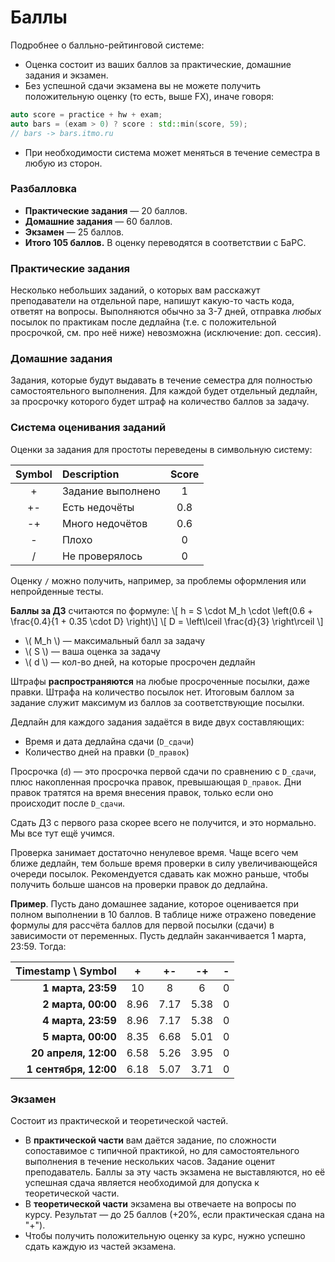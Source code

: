 # Баллы

Подробнее о балльно-рейтинговой системе:
* Оценка состоит из ваших баллов за практические, домашние задания и экзамен.
* Без успешной сдачи экзамена вы не можете получить положительную оценку (то есть, выше FX), иначе говоря:
```c++
auto score = practice + hw + exam;
auto bars = (exam > 0) ? score : std::min(score, 59);
// bars -> bars.itmo.ru
```
* При необходимости система может меняться в течение семестра в любую из сторон.

### Разбалловка

* __Практические задания__ &mdash; 20 баллов.
* __Домашние задания__ &mdash; 60 баллов.
* __Экзамен__ &mdash; 25 баллов.
* __Итого 105 баллов.__ В оценку переводятся в соответствии с БаРС.

### Практические задания

Несколько небольших заданий, о которых вам расскажут преподаватели на отдельной паре, напишут какую-то часть кода, ответят на вопросы. Выполняются обычно за 3-7 дней, отправка *любых* посылок по практикам после дедлайна (т.е. с положительной просрочкой, см. про неё ниже) невозможна (исключение: доп. сессия).

### Домашние задания

Задания, которые будут выдавать в течение семестра для полностью самостоятельного выполнения. Для каждой будет отдельный дедлайн, за просрочку которого будет штраф на количество баллов за задачу.

### Система оценивания заданий

Оценки за задания для простоты переведены в символьную систему:

| Symbol | Description       | Score  |
|:------:|:----------------- |:------:|
| +      | Задание выполнено | 1      |
| +-     | Есть недочёты     | 0.8    |
| -+     | Много недочётов   | 0.6    |
| -      | Плохо             | 0      |
| /      | Не проверялось    | 0      |

Оценку `/` можно получить, например, за проблемы оформления или непройденные тесты.

__Баллы за ДЗ__ считаются по формуле: \\[ h = S \cdot M_h \cdot \left(0.6 + \frac{0.4}{1 + 0.35 \cdot D} \right)\\]
\\[ D = \left\lceil \frac{d}{3} \right\rceil \\]
  * \\( M_h \\) &mdash; максимальный балл за задачу
  * \\( S \\) &mdash; ваша оценка за задачу
  * \\( d \\) &mdash; кол-во дней, на которые просрочен дедлайн

Штрафы __распространяются__ на любые просроченные посылки, даже правки. Штрафа на количество посылок нет. Итоговым баллом за задание служит максимум из баллов за соответствующие посылки.

Дедлайн для каждого задания задаётся в виде двух составляющих:
  * Время и дата дедлайна сдачи (`D_сдачи`)
  * Количество дней на правки (`D_правок`)

Просрочка (`d`) &mdash; это просрочка первой сдачи по сравнению с `D_сдачи`, плюс накопленная просрочка правок, превышающая `D_правок`. Дни правок тратятся на время внесения правок, только если оно происходит после `D_сдачи`.

Сдать ДЗ с первого раза скорее всего не получится, и это нормально. Мы все тут ещё учимся.

Проверка занимает достаточно ненулевое время. Чаще всего чем ближе дедлайн, тем больше время проверки в силу увеличивающейся очереди посылок. Рекомендуется сдавать как можно раньше, чтобы получить больше шансов на проверки правок до дедлайна.

__Пример__. Пусть дано домашнее задание, которое оценивается при полном выполнении в 10 баллов. В таблице ниже отражено поведение формулы для рассчёта баллов для первой посылки (сдачи) в зависимости от переменных. Пусть дедлайн заканчивается 1 марта, 23:59. Тогда:

| Timestamp \ Symbol     | +    | +-   | -+   | - |
| ----------------------:|:----:|:----:|:----:|:-:|
| **1 марта, 23:59**     | 10   | 8    | 6    | 0 |
| **2 марта, 00:00**     | 8.96 | 7.17 | 5.38 | 0 |
| **4 марта, 23:59**     | 8.96 | 7.17 | 5.38 | 0 |
| **5 марта, 00:00**     | 8.35 | 6.68 | 5.01 | 0 |
| **20 апреля, 12:00**   | 6.58 | 5.26 | 3.95 | 0 |
| **1 сентября, 12:00**  | 6.18 | 5.07 | 3.71 | 0 |

### Экзамен

Состоит из практической и теоретической частей.
  * В __практической части__ вам даётся задание, по сложности сопоставимое с типичной практикой, но для самостоятельного выполнения в течение нескольких часов. Задание оценит преподаватель. Баллы за эту часть экзамена не выставляются, но её успешная сдача является необходимой для допуска к теоретической части.
  * В __теоретической части__ экзамена вы отвечаете на вопросы по курсу. Результат &mdash; до 25 баллов (+20%, если практическая сдана на "+").
  * Чтобы получить положительную оценку за курс, нужно успешно сдать каждую из частей экзамена.
